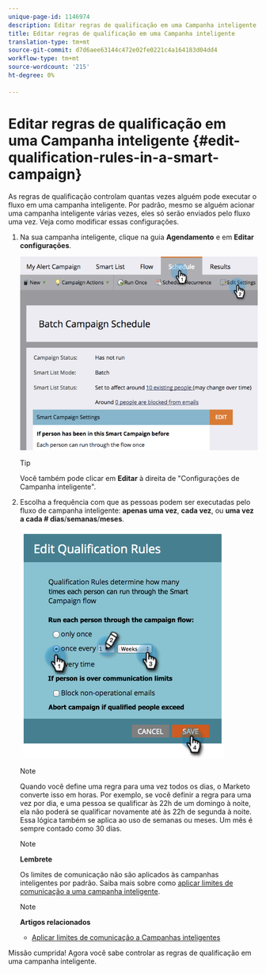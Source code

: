 ```yaml
---
unique-page-id: 1146974
description: Editar regras de qualificação em uma Campanha inteligente - Documentos de marketing - Documentação do produto
title: Editar regras de qualificação em uma Campanha inteligente
translation-type: tm+mt
source-git-commit: d7d6aee63144c472e02fe0221c4a164183d04dd4
workflow-type: tm+mt
source-wordcount: '215'
ht-degree: 0%

---
```



# Editar regras de qualificação em uma Campanha inteligente {#edit-qualification-rules-in-a-smart-campaign}

As regras de qualificação controlam quantas vezes alguém pode executar o fluxo em uma campanha inteligente. Por padrão, mesmo se alguém acionar uma campanha inteligente várias vezes, eles só serão enviados pelo fluxo uma vez. Veja como modificar essas configurações.

1. Na sua campanha inteligente, clique na guia **Agendamento** e em **Editar configurações**.

   ![](assets/programeditsettings-hands.png)

   >[!TIP]
   >
   >Você também pode clicar em **Editar** à direita de &quot;Configurações de Campanha inteligente&quot;.

1. Escolha a frequência com que as pessoas podem ser executadas pelo fluxo de campanha inteligente: **apenas uma vez**, **cada vez**, ou **uma vez a cada # dias**/**semanas**/**meses**.

   ![](assets/edit-qualification-rules-in-a-smart-campaign.png)

   >[!NOTE]
   >
   >Quando você define uma regra para uma vez todos os dias, o Marketo converte isso em horas. Por exemplo, se você definir a regra para uma vez por dia, e uma pessoa se qualificar às 22h de um domingo à noite, ela não poderá se qualificar novamente até às 22h de segunda à noite. Essa lógica também se aplica ao uso de semanas ou meses. Um mês é sempre contado como 30 dias.

   >[!NOTE]
   >
   >**Lembrete**
   >
   >
   >Os limites de comunicação não são aplicados às campanhas inteligentes por padrão. Saiba mais sobre como [aplicar limites de comunicação a uma campanha inteligente](apply-communication-limits-to-smart-campaign.md).

   >[!NOTE]
   >
   >**Artigos relacionados**
   >
   >    
   >    
   >    * [Aplicar limites de comunicação a Campanhas inteligentes](apply-communication-limits-to-smart-campaign.md)


Missão cumprida! Agora você sabe controlar as regras de qualificação em uma campanha inteligente.